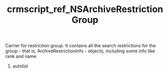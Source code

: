 ﻿---
title: crmscript_ref_NSArchiveRestrictionGroup
description: NSArchiveRestrictionGroup
intellisense: Void.NSArchiveRestrictionGroup
keywords: NSArchiveRestrictionGroup
so.topic: reference
---

Carrier for restriction group. It contains all the search restrictions for the group - that is, ArchiveRestrictionInfo - objects, including some info like rank and name

1. autolist 

